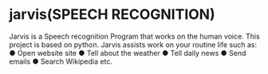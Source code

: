 # jarvis(SPEECH RECOGNITION)
Jarvis is a Speech recognition Program that works on the human
voice. This project is based on python.
Jarvis assists work on your routine life such as:
● Open website site
● Tell about the weather
● Tell daily news
● Send emails
● Search Wikipedia etc.
